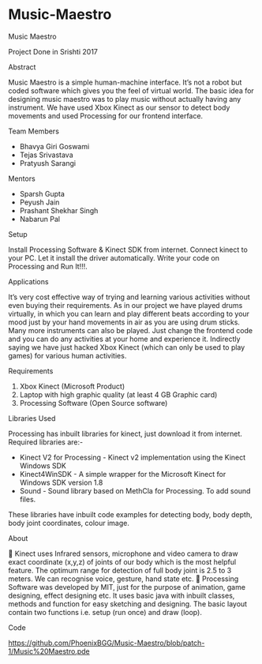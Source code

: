 # Music-Maestro
Music Maestro

Project Done in Srishti 2017

Abstract

Music Maestro is a simple human-machine interface. It’s not a robot but coded software which gives you the feel of virtual world. The basic idea for designing music maestro was to play music without actually having any instrument. We have used Xbox Kinect as our sensor to detect body movements and used Processing for our frontend interface.

Team Members

*	Bhavya Giri Goswami
*	Tejas Srivastava
*	Pratyush Sarangi

Mentors

*	Sparsh Gupta
*	Peyush Jain
*	Prashant Shekhar Singh
*	Nabarun Pal


Setup

Install Processing Software & Kinect SDK from internet. 
Connect kinect to your PC. Let it install the driver automatically.
Write your code on Processing and Run It!!!.

Applications

It’s very cost effective way of trying and learning various activities without even buying their requirements. As in our project we have played drums virtually, in which you can learn and play different beats according to your mood just by your hand movements in air as you are using drum sticks. Many more instruments can also be played. Just change the frontend code and you can do any activities at your home and experience it. Indirectly saying we have just hacked Xbox Kinect (which can only be used to play games) for various human activities.

Requirements

1.	Xbox Kinect (Microsoft Product)
2.	Laptop with high graphic quality (at least 4 GB Graphic card)
3.	Processing Software (Open Source software)

Libraries Used

Processing has inbuilt libraries for kinect, just download it from internet. Required libraries are:-

*	Kinect V2 for Processing - Kinect v2 implementation using the Kinect Windows SDK
*	Kinect4WinSDK - A simple wrapper for the Microsoft Kinect for Windows SDK version 1.8
*	Sound - Sound library based on MethCla for Processing. To add sound files.

These libraries have inbuilt code examples for detecting body, body depth, body joint coordinates, colour image. 

About

	Kinect uses Infrared sensors, microphone and video camera to draw exact coordinate (x,y,z) of joints of our body which is the most helpful feature. The optimum range for detection of full body joint is 2.5 to 3 meters. We can recognise voice, gesture, hand state etc.
	Processing Software was developed by MIT, just for the purpose of animation, game designing, effect designing etc. It uses basic java with inbuilt classes, methods and function for easy sketching and designing. The basic layout contain two functions i.e. setup (run once) and draw (loop).

Code

https://github.com/PhoenixBGG/Music-Maestro/blob/patch-1/Music%20Maestro.pde
